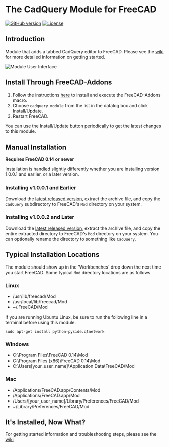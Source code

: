 The CadQuery Module for FreeCAD
=======================
[![GitHub version](https://d25lcipzij17d.cloudfront.net/badge.svg?id=gh&type=6&v=1.1.0&x2=0)](https://github.com/jmwright/cadquery-freecad-module/releases/tag/v1.1.0)
[![License](https://img.shields.io/badge/license-LGPL-lightgrey.svg)](https://github.com/jmwright/cadquery-freecad-module/blob/master/LICENSE)

## Introduction

Module that adds a tabbed CadQuery editor to FreeCAD. Please see the [wiki](https://github.com/jmwright/cadquery-freecad-module/wiki) for more detailed information on getting started.

![Module User Interface](http://innovationsts.com/images/Version_1_0_0_1_and_Later_Interface.png)

## Install Through FreeCAD-Addons

  1. Follow the instructions [here](https://github.com/FreeCAD/FreeCAD-addons/blob/master/README.md) to install and execute the FreeCAD-Addons macro.
  2. Choose `cadquery_module` from the list in the datalog box and click Install/Update.
  3. Restart FreeCAD.
  
You can use the Install/Update button periodically to get the latest changes to this module.

## Manual Installation
**Requires FreeCAD 0.14 or newer**

Installation is handled slightly differently whether you are installing version 1.0.0.1 and earlier, or a later version.

### Installing v1.0.0.1 and Earlier

Download the [latest released version](https://github.com/jmwright/cadquery-freecad-module/releases), extract the archive file, and copy the `CadQuery` subdirectory to FreeCAD's `Mod` directory on your system. 

### Installing v1.0.0.2 and Later

Download the [latest released version](https://github.com/jmwright/cadquery-freecad-module/releases), extract the archive file, and copy the entire extracted directory to FreeCAD's `Mod` directory on your system. You can optionally rename the directory to something like `CadQuery`.

## Typical Installation Locations
The module should show up in the 'Workbenches' drop down the next time you start FreeCAD. Some typical `Mod` directory locations are as follows.

### Linux
* /usr/lib/freecad/Mod
* /usr/local/lib/freecad/Mod
* ~/.FreeCAD/Mod

If you are running Ubuntu Linux, be sure to run the following line in a terminal before using this module.
```
sudo apt-get install python-pyside.qtnetwork
```

### Windows
* C:\Program Files\FreeCAD 0.14\Mod
* C:\Program Files (x86)\FreeCAD 0.14\Mod
* C:\Users\[your_user_name]\Application Data\FreeCAD\Mod

### Mac
* /Applications/FreeCAD.app/Contents/Mod
* /Applications/FreeCAD.app/Mod
* /Users/[your_user_name]/Library/Preferences/FreeCAD/Mod
* ~/Library/Preferences/FreeCAD/Mod

## It's Installed, Now What?
For getting started information and troubleshooting steps, please see the [wiki](https://github.com/jmwright/cadquery-freecad-module/wiki)
